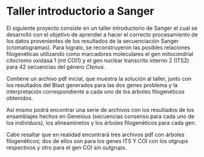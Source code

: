 <div class=text-justify>

# **Taller introductorio a Sanger**

El siguiente proyecto consiste en un taller introductorio de Sanger el cual
se desarrolló con el objetivo de aprender a hacer el correcto procesamiento
de los datos provenientes de los resultados de la secuenciación Sanger (cromatogramas).
Para logralo, se reconstruyeron las posibles relaciones filogenéticas utilizando
como marcadores moleculares el gen mitocondrial citocromo oxidasa 1 (mt COI1) y
el gen nuclear transcrito interno 2 (ITS2) para 42 secuencias del género _Ctenus_ .

Contiene un archivo pdf inicial, que muestra la solución al taller, junto con
los resultados del Blast generados para las dos genes problema y la
interpretación correspondiente a cada uno de los árboles filogenéticos obtenidos.

Así mismo podrá encontrar una serie de archivos con los resultados de los
ensamblajes hechos en Geneious (secuencias consenso para cada uno de los individuos),
los alineaminetos y los árboles filogenéticos para cada gen.

Cabe resaltar que en realidad encontrará tres archivos pdf con árboles filogenéticos;
dos de ellos son para los genes ITS Y COI con los otgrups respectivos y otro para
el gen COI sin outgrups.

</div>
